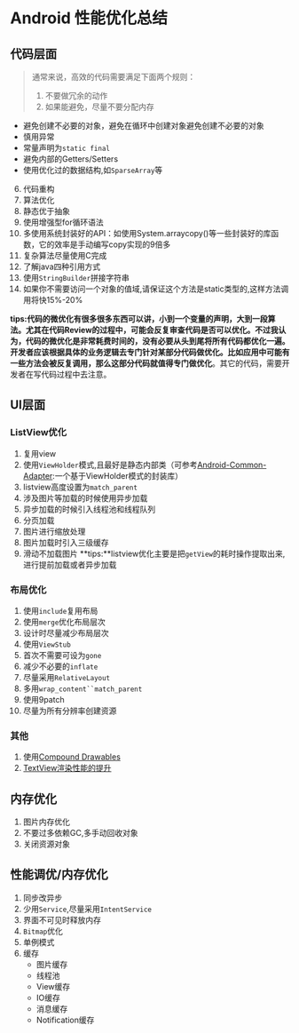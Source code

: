 # Android 性能优化总结

## 代码层面

> 通常来说，高效的代码需要满足下面两个规则：
> 1. 不要做冗余的动作
> 2. 如果能避免，尽量不要分配内存
  

+ 避免创建不必要的对象，避免在循环中创建对象避免创建不必要的对象
+ 慎用异常
+ 常量声明为`static final`
+ 避免内部的Getters/Setters
+ 使用优化过的数据结构,如`SparseArray`等
6. 代码重构
7. 算法优化
8. 静态优于抽象
9. 使用增强型for循环语法
10. 多使用系统封装好的API：如使用System.arraycopy()等一些封装好的库函数，它的效率是手动编写copy实现的9倍多
11. 复杂算法尽量使用C完成
12. 了解java四种引用方式
13. 使用`StringBuilder`拼接字符串
14. 如果你不需要访问一个对象的值域,请保证这个方法是static类型的,这样方法调用将快15%-20%

**tips:**代码的微优化有很多很多东西可以讲，小到一个变量的声明，大到一段算法。尤其在代码Review的过程中，可能会反复审查代码是否可以优化。不过我认为，代码的微优化是非常耗费时间的，**没有必要从头到尾将所有代码都优化一遍**。开发者应该根据具体的业务逻辑去专门针对某部分代码做优化。比如应用中可能有一些方法会被反复调用，那么这部分代码就值得**专门做优化**。其它的代码，需要开发者在写代码过程中去注意。

## UI层面
### ListView优化
1. 复用view
2. 使用`ViewHolder`模式,且最好是静态内部类（可参考[Android-Common-Adapter](https://github.com/fengjundev/Android-Common-Adapter):一个基于ViewHolder模式的封装库）
3. listview高度设置为`match_parent`
4. 涉及图片等加载的时候使用异步加载
5. 异步加载的时候引入线程池和线程队列
6. 分页加载
7. 图片进行缩放处理
8. 图片加载时引入三级缓存
9. 滑动不加载图片
**tips:**listview优化主要是把`getView`的耗时操作提取出来,进行提前加载或者异步加载

### 布局优化
1. 使用`include`复用布局
2. 使用`merge`优化布局层次
3. 设计时尽量减少布局层次
4. 使用`ViewStub`
5. 首次不需要可设为`gone`
6. 减少不必要的`inflate`
7. 尽量采用`RelativeLayout`
8. 多用`wrap_content``match_parent`
9. 使用9patch
10. 尽量为所有分辨率创建资源
 
### 其他
1. 使用[Compound Drawables](https://sriramramani.wordpress.com/2013/01/15/compound-drawables/)  
2. [TextView渲染性能的提升](http://www.open-open.com/lib/view/open1429845433994.html)  

## 内存优化
1. 图片内存优化
2. 不要过多依赖GC,多手动回收对象
3. 关闭资源对象

## 性能调优/内存优化
1. 同步改异步
2. 少用`Service`,尽量采用`IntentService`
3. 界面不可见时释放内存
4. `Bitmap`优化 
5. 单例模式
6. 缓存
	- 图片缓存
	- 线程池
	- View缓存
	- IO缓存
	- 消息缓存
	- Notification缓存

